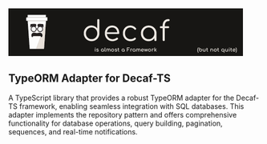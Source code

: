 [![Banner](./workdocs/assets/Banner.png)](https://decaf-ts.github.io/ts-workspace/)
## TypeORM Adapter for Decaf-TS

A TypeScript library that provides a robust TypeORM adapter for the Decaf-TS framework, enabling seamless integration with SQL databases. This adapter implements the repository pattern and offers comprehensive functionality for database operations, query building, pagination, sequences, and real-time notifications.
